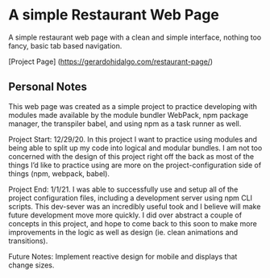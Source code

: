 # A simple Restaurant Web Page
A simple restaurant web page with a clean and simple interface, nothing too fancy, basic tab based navigation.

[Project Page] (https://gerardohidalgo.com/restaurant-page/)

## Personal Notes
This web page was created as a simple project to practice developing with modules made available by the module bundler WebPack, npm package manager, the transpiler babel, and using npm as a task runner as well. 

Project Start: 12/29/20. In this project I want to practice using modules and being able to split up my code into logical and modular bundles. I am not too concerned with the design of this project right off the back as most of the things I’d like to practice using are more on the project-configuration side of things (npm, webpack, babel). 

Project End: 1/1/21. I was able to successfully use and setup all of the project configuration files, including a development server using npm CLI scripts. This dev-sever was an incredibly useful took and I believe will make future development move more quickly. I did over abstract a couple of concepts in this project, and hope to come back to this soon to make more improvements in the logic as well as design (ie. clean animations and transitions).

Future Notes: Implement reactive design for mobile and displays that change sizes. 
